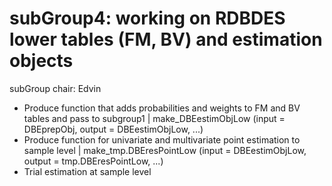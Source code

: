 # subGroup4: working on RDBDES lower tables (FM, BV) and estimation objects

subGroup chair: Edvin

- Produce function that adds probabilities and weights to FM and BV tables and pass to subgroup1
| make_DBEestimObjLow (input = DBEprepObj, output = DBEestimObjLow, ...)  
- Produce function for univariate and multivariate point estimation to sample level 
| make_tmp.DBEresPointLow (input = DBEestimObjLow, output = tmp.DBEresPointLow, ...)  
- Trial estimation at sample level







